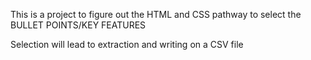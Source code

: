 This is a project to figure out the HTML and CSS pathway to select the BULLET POINTS/KEY FEATURES

Selection will lead to extraction and writing on a CSV file
